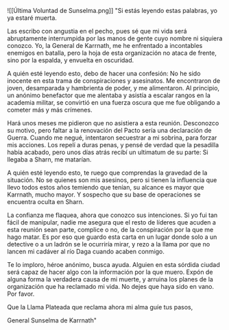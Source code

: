 ![[Última Voluntad de Sunselma.png]]
"Si estás leyendo estas palabras, yo ya estaré muerta.

Las escribo con angustia en el pecho, pues sé que mi vida será abruptamente interrumpida por las manos de gente cuyo nombre ni siquiera conozco. Yo, la General de Karrnath, me he enfrentado a incontables enemigos en batalla, pero la hoja de esta organización no ataca de frente, sino por la espalda, y envuelta en oscuridad.

A quién esté leyendo esto, debo de hacer una confesión: No he sido inocente en esta trama de conspiraciones y asesinatos. Me encontraron de joven, desamparada y hambrienta de poder, y me alimentaron. Al principio, un anónimo benefactor que me alentaba y asistía a escalar rangos en la academia militar, se convirtió en una fuerza oscura que me fue obligando a cometer más y más crímenes.

Hará unos meses me pidieron que no asistiera a esta reunión. Desconozco su motivo, pero faltar a la renovación del Pacto sería una declaración de Guerra. Cuando me negué, intentaron secuestrar a mi sobrina, para forzar mis acciones. Los repelí a duras penas, y pensé de verdad que la pesadilla había acabado, pero unos días atrás recibí un ultimatum de su parte: Si llegaba a Sharn, me matarían.

A quién esté leyendo esto, te ruego que comprendas la gravedad de la situación. No se quienes son mis asesinos, pero si tienen la influencia que llevo todos estos años temiendo que tenían, su alcance es mayor que Karrnath, mucho mayor. Y sospecho que su base de operaciones se encuentra oculta en Sharn.

La confianza me flaquea, ahora que conozco sus intenciones. Si yo fui tan fácil de manipular, nadie me asegura que el resto de líderes que acuden a esta reunión sean parte, complice o no, de la conspiración por la que me hago matar. Es por eso que guardo esta carta en un lugar donde solo a un detective o a un ladrón se le ocurriría mirar, y rezo a la llama por que no lancen mi cadáver al río Daga cuando acaben conmigo.

Te lo imploro, héroe anónimo, busca ayuda. Alguien en esta sórdida ciudad será capaz de hacer algo con la información por la que muero. Expón de alguna forma la verdadera causa de mi muerte, y arruina los planes de la organización que ha reclamado mi vida. No dejes que haya sido en vano. Por favor.

Que la Llama Plateada que reclama ahora mi alma guíe tus pasos,

General Sunselma de Karrnath"